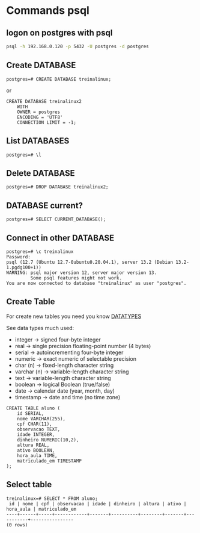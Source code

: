 # Commands psql

## logon on postgres with psql

```bash
psql -h 192.168.0.120 -p 5432 -U postgres -d postgres
```

## Create DATABASE

```postgres
postgres=# CREATE DATABASE treinalinux;
```

or

```postgres
CREATE DATABASE treinalinux2
    WITH
    OWNER = postgres
    ENCODING = 'UTF8'
    CONNECTION LIMIT = -1;
```

## List DATABASES

```postgres
postgres=# \l
```

## Delete DATABASE

```postgres
postgres=# DROP DATABASE treinalinux2;
```

## DATABASE current?

```postgres
postgres=# SELECT CURRENT_DATABASE();
```

## Connect in other DATABASE

```postgres
postgres=# \c treinalinux
Password:
psql (12.7 (Ubuntu 12.7-0ubuntu0.20.04.1), server 13.2 (Debian 13.2-1.pgdg100+1))
WARNING: psql major version 12, server major version 13.
         Some psql features might not work.
You are now connected to database "treinalinux" as user "postgres".
```

## Create Table

For create new tables you need you know [DATATYPES](https://www.postgresql.org/docs/12/datatype.html)

See data types much used:

-   integer -> signed four-byte integer
-   real -> single precision floating-point number (4 bytes)
-   serial -> autoincrementing four-byte integer
-   numeric -> exact numeric of selectable precision
-   char (n) -> fixed-length character string
-   varchar (n) -> variable-length character string
-   text -> variable-length character string
-   boolean -> logical Boolean (true/false)
-   date -> calendar date (year, month, day)
-   timestamp -> date and time (no time zone)

```postgres
CREATE TABLE aluno (
	id SERIAL,
	nome VARCHAR(255),
	cpf CHAR(11),
	observacao TEXT,
	idade INTEGER,
	dinheiro NUMERIC(10,2),
	altura REAL,
	ativo BOOLEAN,
	hora_aula TIME,
	matriculado_em TIMESTAMP
);
```

## Select table

```postgres
treinalinux=# SELECT * FROM aluno;
 id | nome | cpf | observacao | idade | dinheiro | altura | ativo | hora_aula | matriculado_em
----+------+-----+------------+-------+----------+--------+-------+-----------+----------------
(0 rows)

```

